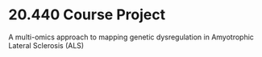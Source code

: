 # 20.440 Course Project

A multi-omics approach to mapping genetic dysregulation in Amyotrophic Lateral Sclerosis (ALS)
